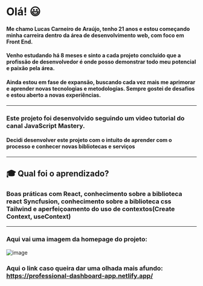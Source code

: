 # Olá! :smiley:

#### Me chamo Lucas Carneiro de Araújo, tenho 21 anos e estou começando minha carreira dentro da área de desenvolvimento web, com foco em Front End.

#### Venho estudando há 8 meses e sinto a cada projeto concluído que a profissão de desenvolvedor é onde posso demonstrar todo meu potencial e paixão pela área.

#### Ainda estou em fase de expansão, buscando cada vez mais me aprimorar e aprender novas tecnologias e metodologias. Sempre gostei de desafios e estou aberto a novas experiências.

---

### Este projeto foi desenvolvido seguindo um video tutorial do canal JavaScript Mastery.

#### Decidi desenvolver este projeto com o intuito de aprender com o processo e conhecer novas bibliotecas e serviços

---

## :mortar_board: Qual foi o aprendizado?

### Boas práticas com React, conhecimento sobre a biblioteca react Syncfusion, conhecimento sobre a biblioteca css Tailwind e aperfeiçoamento do uso de contextos(Create Context, useContext)

---

### Aqui vai uma imagem da homepage do projeto:
![image](https://user-images.githubusercontent.com/104575967/214068953-1f912206-415c-4b3a-9668-9e97170a14a9.png)


### Aqui o link caso queira dar uma olhada mais afundo: https://professional-dashboard-app.netlify.app/
